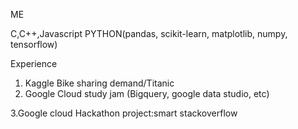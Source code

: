 ME

C,C++,Javascript
PYTHON(pandas, scikit-learn, matplotlib, numpy, tensorflow)

Experience

1. Kaggle Bike sharing demand/Titanic
2. Google Cloud study jam
(Bigquery, google data studio, etc)

3.Google cloud Hackathon
project:smart stackoverflow







